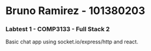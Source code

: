# Bruno Ramirez - 101380203

### Labtest 1 - COMP3133 - Full Stack 2

Basic chat app using socket.io/express/http and react.
